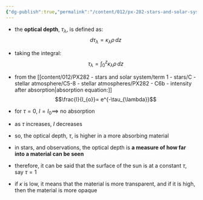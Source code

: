 ```yaml
---
{"dg-publish":true,"permalink":"/content/012/px-282-stars-and-solar-system/term-1-stars/c-stellar-atmosphere/c5-8-stellar-atmospheres/px-282-c8-optical-depth/","noteIcon":"1","created":"2025-08-27T13:14:15.677+01:00","updated":"2024-12-22T13:00:29.000+00:00"}
---
```


- the **optical depth**, $\tau_{\lambda}$, is defined as: 
$$d\tau_{\lambda}= \kappa_{\lambda} \rho\,dz$$
- taking the integral: 
$$\tau_{\lambda} = \int_{0}^{z} \kappa_{\lambda} \rho\,dz $$
- from the [[content/012/PX282 - stars and solar system/term 1 - stars/C - stellar atmosphere/C5-8 - stellar atmospheres/PX282 - C6b - intensity after absorption\|absorption equation:]] 
$$\frac{I}{I_{o}}= e^{-\tau_{\lambda}}$$
- for $\tau = 0,\; I = I_{0} \implies$ no absorption
- as $\tau$ increases, $I$ decreases
- so, the optical depth, $\tau$, is higher in a more absorbing material

- in stars, and observations, the optical depth is **a measure of how far into a material can be seen**
- therefore, it can be said that the surface of the sun is at a constant $\tau$, say $\tau=1$
- if $\kappa$ is low, it means that the material is more transparent, and if it is high, then the material is more opaque
